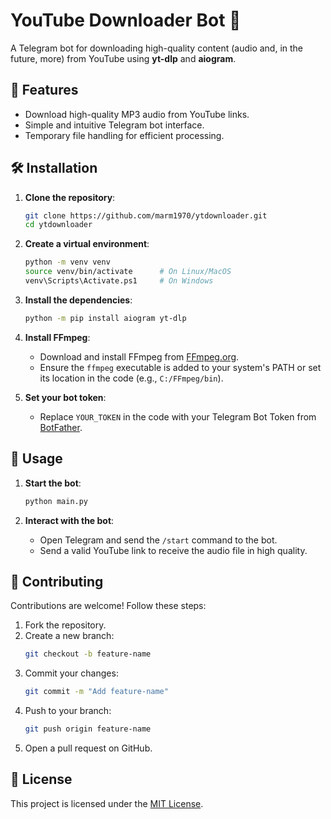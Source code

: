 # YouTube Downloader Bot 🎵

A Telegram bot for downloading high-quality content (audio and, in the future, more) from YouTube using **yt-dlp** and **aiogram**.

## 🚀 Features

- Download high-quality MP3 audio from YouTube links.
- Simple and intuitive Telegram bot interface.
- Temporary file handling for efficient processing.

## 🛠 Installation

1. **Clone the repository**:
   ```bash
   git clone https://github.com/marm1970/ytdownloader.git
   cd ytdownloader
   ```

2. **Create a virtual environment**:
   ```bash
   python -m venv venv
   source venv/bin/activate      # On Linux/MacOS
   venv\Scripts\Activate.ps1     # On Windows
   ```

3. **Install the dependencies**:
   ```bash
   python -m pip install aiogram yt-dlp
   ```

4. **Install FFmpeg**:
   - Download and install FFmpeg from [FFmpeg.org](https://ffmpeg.org/).
   - Ensure the `ffmpeg` executable is added to your system's PATH or set its location in the code (e.g., `C:/FFmpeg/bin`).

5. **Set your bot token**:
   - Replace `YOUR_TOKEN` in the code with your Telegram Bot Token from [BotFather](https://core.telegram.org/bots#botfather).

## 📖 Usage

1. **Start the bot**:
   ```bash
   python main.py
   ```

2. **Interact with the bot**:
   - Open Telegram and send the `/start` command to the bot.
   - Send a valid YouTube link to receive the audio file in high quality.

## 🤝 Contributing

Contributions are welcome! Follow these steps:

1. Fork the repository.
2. Create a new branch:
   ```bash
   git checkout -b feature-name
   ```
3. Commit your changes:
   ```bash
   git commit -m "Add feature-name"
   ```
4. Push to your branch:
   ```bash
   git push origin feature-name
   ```
5. Open a pull request on GitHub.

## 📝 License

This project is licensed under the [MIT License](LICENSE).
